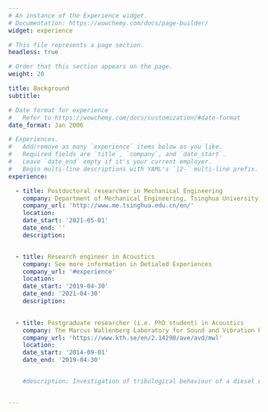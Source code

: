 ```yaml
---
# An instance of the Experience widget.
# Documentation: https://wowchemy.com/docs/page-builder/
widget: experience

# This file represents a page section.
headless: true

# Order that this section appears on the page.
weight: 20

title: Background
subtitle:

# Date format for experience
#   Refer to https://wowchemy.com/docs/customization/#date-format
date_format: Jan 2006

# Experiences.
#   Add/remove as many `experience` items below as you like.
#   Required fields are `title`, `company`, and `date_start`.
#   Leave `date_end` empty if it's your current employer.
#   Begin multi-line descriptions with YAML's `|2-` multi-line prefix.
experience:

  - title: Postdoctoral researcher in Mechanical Engineering
    company: Department of Mechanical Engineering, Tsinghua University
    company_url: 'http://www.me.tsinghua.edu.cn/en/'
    location: 
    date_start: '2021-05-01'
    date_end: ''
    description: 


  - title: Research engineer in Acoustics
    company: See more information in Detialed Experiences
    company_url: '#experience'
    location: 
    date_start: '2019-04-30'
    date_end: '2021-04-30'
    description: 

        
  - title: Postgraduate researcher (i.e. PhD student) in Acoustics
    company: The Marcus Wallenberg Laboratory for Sound and Vibration Research (MWL), Department of Aeronatical and Vechicle Engineering (Now Department of Engineering Mechanics ), KTH Royal Institute of Technology
    company_url: 'https://www.kth.se/en/2.14290/ave/avd/mwl'
    location: 
    date_start: '2014-09-01'
    date_end: '2019-04-30'


    #description: Investigation of tribological behaviour of a diesel engine and engine sealing project.


---
```

